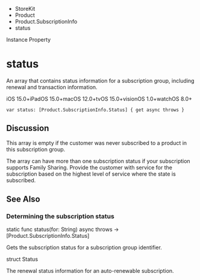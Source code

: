 

- StoreKit
- Product
- Product.SubscriptionInfo
-  status 

Instance Property

# status

An array that contains status information for a subscription group, including renewal and transaction information.

iOS 15.0+iPadOS 15.0+macOS 12.0+tvOS 15.0+visionOS 1.0+watchOS 8.0+

``` source
var status: [Product.SubscriptionInfo.Status] { get async throws }
```

## Discussion

This array is empty if the customer was never subscribed to a product in this subscription group.

The array can have more than one subscription status if your subscription supports Family Sharing. Provide the customer with service for the subscription based on the highest level of service where the state is subscribed.

## See Also

### Determining the subscription status

static func status(for: String) async throws -> [Product.SubscriptionInfo.Status]

Gets the subscription status for a subscription group identifier.

struct Status

The renewal status information for an auto-renewable subscription.

